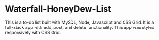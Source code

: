 # Waterfall-HoneyDew-List
This is a to-do list built with MySQL, Node, Javascript and CSS Grid. It is a full-stack app with add, post, and delete functionality. This app was styled responsively with CSS Grid.
